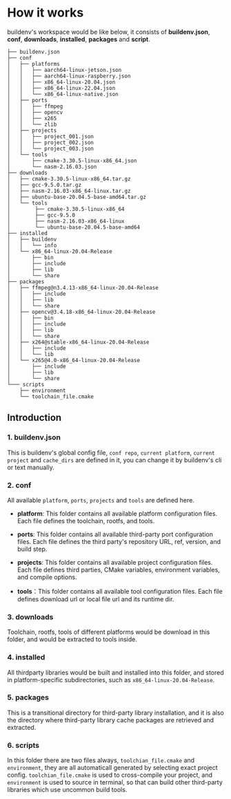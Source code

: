 # How it works

buildenv's workspace would be like below, it consists of **buildenv.json**, **conf**, **downloads**, **installed**, **packages** and **script**.

```
├── buildenv.json
├── conf
│   ├── platforms
│   │   ├── aarch64-linux-jetson.json
│   │   ├── aarch64-linux-raspberry.json
│   │   ├── x86_64-linux-20.04.json
│   │   ├── x86_64-linux-22.04.json
│   │   └── x86_64-linux-native.json
│   ├── ports
│   │   ├── ffmpeg
│   │   ├── opencv
│   │   ├── x265
│   │   └── zlib
│   ├── projects
│   │   ├── project_001.json
│   │   ├── project_002.json
│   │   └── project_003.json
│   └── tools
│       ├── cmake-3.30.5-linux-x86_64.json
│       └── nasm-2.16.03.json
├── downloads
│   ├── cmake-3.30.5-linux-x86_64.tar.gz
│   ├── gcc-9.5.0.tar.gz
│   ├── nasm-2.16.03-x86_64-linux.tar.gz
│   ├── ubuntu-base-20.04.5-base-amd64.tar.gz
│   └── tools
│        ├── cmake-3.30.5-linux-x86_64
│        ├── gcc-9.5.0
│        ├── nasm-2.16.03-x86_64-linux
│        └── ubuntu-base-20.04.5-base-amd64
├── installed
│   ├── buildenv
│   │   └── info
│   └── x86_64-linux-20.04-Release
│       ├── bin
│       ├── include
│       ├── lib
│       └── share
├── packages
│   ├── ffmpeg@n3.4.13-x86_64-linux-20.04-Release
│   │   ├── include
│   │   ├── lib
│   │   └── share
│   ├── opencv@3.4.18-x86_64-linux-20.04-Release
│   │   ├── bin
│   │   ├── include
│   │   ├── lib
│   │   └── share
│   ├── x264@stable-x86_64-linux-20.04-Release
│   │   ├── include
│   │   └── lib
│   └── x265@4.0-x86_64-linux-20.04-Release
│       ├── include
│       ├── lib
│       └── share
└─── scripts
    ├── environment
    └── toolchain_file.cmake
```

## Introduction

### 1. buildenv.json

This is buildenv's global config file, `conf repo`, `current platform`, `current project` and `cache_dirs` are defined in it, you can change it by buildenv's cli or text manually.

### 2. conf

All available `platform`, `ports`, `projects` and `tools` are defined here.

- **platform**: This folder contains all available platform configuration files. Each file defines the toolchain, rootfs, and tools.

- **ports**: This folder contains all available third-party port configuration files. Each file defines the third party's repository URL, ref, version, and build step.

- **projects**: This folder contains all available project configuration files. Each file defines third parties, CMake variables, environment variables, and compile options.

- **tools**：This folder contains all available tool configuration files. Each file defines download url or local file url and its runtime dir.

### 3. downloads

Toolchain, rootfs, tools of different platforms would be download in this folder, and would be extracted to tools inside.

### 4. installed

All thirdparty libraries would be built and installed into this folder, and stored in platform-specific subdirectories, such as `x86_64-linux-20.04-Release`.

### 5. packages

This is a transitional directory for third-party library installation, and it is also the directory where third-party library cache packages are retrieved and extracted.

### 6. scripts

In this folder there are two files always, `toolchian_file.cmake` and `environment`, they are all automaticall generated by selecting exact project config. `toolchian_file.cmake` is used to cross-compile your project, and `environment` is used to source in terminal, so that can build other third-party libraries which use uncommon build tools.